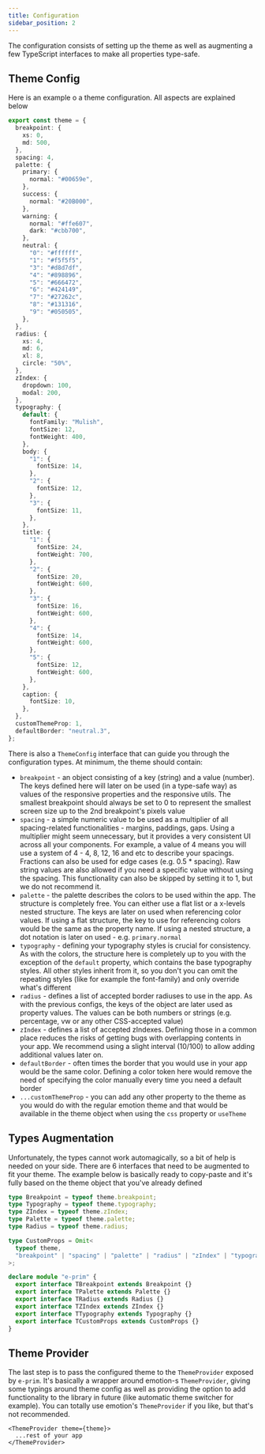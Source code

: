 ```yaml
---
title: Configuration
sidebar_position: 2
---
```


The configuration consists of setting up the theme as well as augmenting a few TypeScript interfaces to make all properties type-safe.

## Theme Config

Here is an example o a theme configuration. All aspects are explained below

```ts
export const theme = {
  breakpoint: {
    xs: 0,
    md: 500,
  },
  spacing: 4,
  palette: {
    primary: {
      normal: "#00659e",
    },
    success: {
      normal: "#20B000",
    },
    warning: {
      normal: "#ffe607",
      dark: "#cbb700",
    },
    neutral: {
      "0": "#ffffff",
      "1": "#f5f5f5",
      "3": "#d8d7df",
      "4": "#898896",
      "5": "#666472",
      "6": "#424149",
      "7": "#27262c",
      "8": "#131316",
      "9": "#050505",
    },
  },
  radius: {
    xs: 4,
    md: 6,
    xl: 8,
    circle: "50%",
  },
  zIndex: {
    dropdown: 100,
    modal: 200,
  },
  typography: {
    default: {
      fontFamily: "Mulish",
      fontSize: 12,
      fontWeight: 400,
    },
    body: {
      "1": {
        fontSize: 14,
      },
      "2": {
        fontSize: 12,
      },
      "3": {
        fontSize: 11,
      },
    },
    title: {
      "1": {
        fontSize: 24,
        fontWeight: 700,
      },
      "2": {
        fontSize: 20,
        fontWeight: 600,
      },
      "3": {
        fontSize: 16,
        fontWeight: 600,
      },
      "4": {
        fontSize: 14,
        fontWeight: 600,
      },
      "5": {
        fontSize: 12,
        fontWeight: 600,
      },
    },
    caption: {
      fontSize: 10,
    },
  },
  customThemeProp: 1,
  defaultBorder: "neutral.3",
};
```

There is also a `ThemeConfig` interface that can guide you through the configuration types. At minimum, the theme should contain:

- `breakpoint` - an object consisting of a key (string) and a value (number). The keys defined here will later on be used (in a type-safe way) as values of the responsive properties and the responsive utils. The smallest breakpoint should always be set to 0 to represent the smallest screen size up to the 2nd breakpoint's pixels value
- `spacing` - a simple numeric value to be used as a multiplier of all spacing-related functionalities - margins, paddings, gaps. Using a multiplier might seem unnecessary, but it provides a very consistent UI across all your components. For example, a value of 4 means you will use a system of 4 - 4, 8, 12, 16 and etc to describe your spacings. Fractions can also be used for edge cases (e.g. 0.5 * spacing). Raw string values are also allowed if you need a specific value without using the spacing. This functionality can also be skipped by setting it to 1, but we do not recommend it.
- `palette` - the palette describes the colors to be used within the app. The structure is completely free. You can either use a flat list or a x-levels nested structure. The keys are later on used when referencing color values. If using a flat structure, the key to use for referencing colors would be the same as the property name. If using a nested structure, a dot notation is later on used - e.g. `primary.normal`
- `typography` - defining your typography styles is crucial for consistency. As with the colors, the structure here is completely up to you with the exception of the `default` property, which contains the base typography styles. All other styles inherit from it, so you don't you can omit the repeating styles (like for example the font-family) and only override what's different
- `radius` - defines a list of accepted border radiuses to use in the app. As with the previous configs, the keys of the object are later used as property values. The values can be both numbers or strings (e.g. percentage, vw or any other CSS-accepted value)
- `zIndex` - defines a list of accepted zIndexes. Defining those in a common place reduces the risks of getting bugs with overlapping contents in your app. We recommend using a slight interval (10/100) to allow adding additional values later on.
- `defaultBorder` - often times the border that you would use in your app would be the same color. Defining a color token here would remove the need of specifying the color manually every time you need a default border
- `...customThemeProp` - you can add any other property to the theme as you would do with the regular emotion theme and that would be available in the theme object when using the `css` property or `useTheme`

## Types Augmentation

Unfortunately, the types cannot work automagically, so a bit of help is needed on your side. There are 6 interfaces that need to be augmented to fit your theme. The example below is basically ready to copy-paste and it's fully based on the theme object that you've already defined

```ts
type Breakpoint = typeof theme.breakpoint;
type Typography = typeof theme.typography;
type ZIndex = typeof theme.zIndex;
type Palette = typeof theme.palette;
type Radius = typeof theme.radius;

type CustomProps = Omit<
  typeof theme,
  "breakpoint" | "spacing" | "palette" | "radius" | "zIndex" | "typography" | "defaultBorder"
>;

declare module "e-prim" {
  export interface TBreakpoint extends Breakpoint {}
  export interface TPalette extends Palette {}
  export interface TRadius extends Radius {}
  export interface TZIndex extends ZIndex {}
  export interface TTypography extends Typography {}
  export interface TCustomProps extends CustomProps {}
}
```

## Theme Provider

The last step is to pass the configured theme to the `ThemeProvider` exposed by `e-prim`. It's basically a wrapper around emotion-s `ThemeProvider`, giving some typings around theme config as well as providing the option to add functionality to the library in future (like automatic theme switcher for example). You can totally use emotion's `ThemeProvider` if you like, but that's not recommended.

```tsx
<ThemeProvider theme={theme}>
  ...rest of your app
</ThemeProvider>
```
